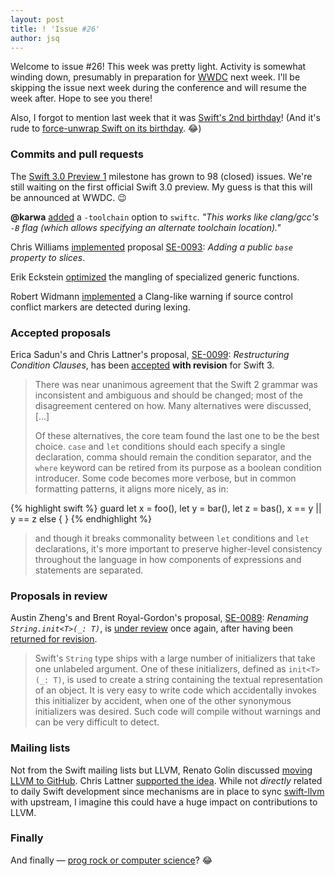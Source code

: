 ```yaml
---
layout: post
title: ! 'Issue #26'
author: jsq
---
```


Welcome to issue #26! This week was pretty light. Activity is somewhat winding down, presumably in preparation for [WWDC](https://developer.apple.com/wwdc/) next week. I'll be skipping the issue next week during the conference and will resume the week after. Hope to see you there!

Also, I forgot to mention last week that it was [Swift's 2nd birthday](https://twitter.com/ayanonagon/status/738379261107523584)! (And it's rude to [force-unwrap Swift on its birthday](https://twitter.com/jckarter/status/738518275194159107). 😂)

<!--excerpt-->

### Commits and pull requests

The [Swift 3.0 Preview 1](https://github.com/apple/swift/milestones/Swift%203.0%20Preview%201) milestone has grown to 98 (closed) issues. We're still waiting on the first official Swift 3.0 preview. My guess is that this will be announced at WWDC. 😉

**@karwa** [added](https://github.com/apple/swift/pull/2912) a `-toolchain` option to `swiftc`. *"This works like clang/gcc's `-B` flag (which allows specifying an alternate toolchain location)."*

Chris Williams [implemented](https://github.com/apple/swift/pull/2929) proposal [SE-0093](https://github.com/apple/swift-evolution/blob/master/proposals/0093-slice-base.md): *Adding a public `base` property to slices*.

Erik Eckstein [optimized](https://github.com/apple/swift/pull/2845) the mangling of specialized generic functions.

Robert Widmann [implemented](https://github.com/apple/swift/pull/2924) a Clang-like warning if source control conflict markers are detected during lexing.

### Accepted proposals

Erica Sadun's and Chris Lattner's proposal, [SE-0099](https://github.com/apple/swift-evolution/blob/master/proposals/0099-conditionclauses.md): *Restructuring Condition Clauses*, has been [accepted](https://lists.swift.org/pipermail/swift-evolution-announce/2016-June/000184.html) **with revision** for Swift 3.

> There was near unanimous agreement that the Swift 2 grammar was inconsistent and ambiguous and should be changed; most of the disagreement centered on how. Many alternatives were discussed, [...]
>
> Of these alternatives, the core team found the last one to be the best choice. `case` and `let` conditions should each specify a single declaration, comma should remain the condition separator, and the `where` keyword can be retired from its purpose as a boolean condition introducer. Some code becomes more verbose, but in common formatting patterns, it aligns more nicely, as in:
>
{% highlight swift %}
   guard
     let x = foo(),
     let y = bar(),
     let z = bas(),
     x == y || y == z else {
   }
{% endhighlight %}
>
> and though it breaks commonality between `let` conditions and `let` declarations, it's more important to preserve higher-level consistency throughout the language in how components of expressions and statements are separated.

### Proposals in review

Austin Zheng's and Brent Royal-Gordon's proposal, [SE-0089](https://github.com/apple/swift-evolution/blob/master/proposals/0089-rename-string-reflection-init.md): *Renaming `String.init<T>(_: T)`*, is [under review](https://lists.swift.org/pipermail/swift-evolution-announce/2016-June/000183.html) once again, after having been [returned for revision](https://lists.swift.org/pipermail/swift-evolution/Week-of-Mon-20160523/019018.html).

> Swift's `String` type ships with a large number of initializers that take one unlabeled argument. One of these initializers, defined as `init<T>(_: T)`, is used to create a string containing the textual representation of an object. It is very easy to write code which accidentally invokes this initializer by accident, when one of the other synonymous initializers was desired. Such code will compile without warnings and can be very difficult to detect.

### Mailing lists

Not from the Swift mailing lists but LLVM, Renato Golin discussed [moving LLVM to GitHub](http://lists.llvm.org/pipermail/llvm-dev/2016-May/100310.html). Chris Lattner [supported the idea](http://lists.llvm.org/pipermail/llvm-dev/2016-May/100314.html). While not *directly* related to daily Swift development since mechanisms are in place to sync [swift-llvm](https://github.com/apple/swift-llvm) with upstream, I imagine this could have a huge impact on contributions to LLVM.

### Finally

And finally &mdash; [prog rock or computer science](https://twitter.com/jckarter/status/739936344344920064)? 😂
